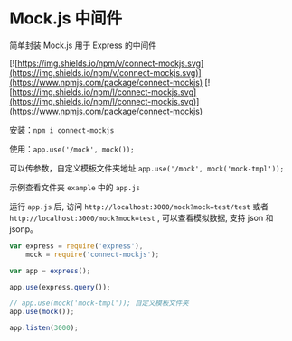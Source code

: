 # Mock.js 中间件

简单封装 Mock.js 用于 Express 的中间件

[![https://img.shields.io/npm/v/connect-mockjs.svg](https://img.shields.io/npm/v/connect-mockjs.svg)](https://www.npmjs.com/package/connect-mockjs) [![https://img.shields.io/npm/l/connect-mockjs.svg](https://img.shields.io/npm/l/connect-mockjs.svg)](https://www.npmjs.com/package/connect-mockjs)

安装：`npm i connect-mockjs`

使用：`app.use('/mock', mock());`

可以传参数，自定义模板文件夹地址 `app.use('/mock', mock('mock-tmpl'));`

示例查看文件夹 `example` 中的 `app.js`

运行 `app.js` 后, 访问 `http://localhost:3000/mock?mock=test/test` 或者 `http://localhost:3000/mock?mock=test` , 可以查看模拟数据, 支持 json 和 jsonp。

```js
var express = require('express'),
    mock = require('connect-mockjs');

var app = express();

app.use(express.query());

// app.use(mock('mock-tmpl')); 自定义模板文件夹
app.use(mock());

app.listen(3000);
```